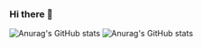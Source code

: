 ### Hi there 👋

![Anurag's GitHub stats](https://github-readme-stats.vercel.app/api?username=MauricioPDuarte&show_icons=true&theme=transparent)
![Anurag's GitHub stats](https://github-readme-stats.vercel.app/api?username=MauricioPDuarte&show_icons=true&theme=radical)

<!--
![Anurag's GitHub stats](https://github-readme-stats.vercel.app/api?username=anuraghazra&show_icons=true&theme=radical)
![Anurag's GitHub stats](https://github-readme-stats.vercel.app/api?username=anuraghazra&show_icons=true&theme=transparent)

Here are some ideas to get you started:

- 🔭 I’m currently working on ...
- 🌱 I’m currently learning ...
- 👯 I’m looking to collaborate on ...
- 🤔 I’m looking for help with ...
- 💬 Ask me about ...
- 📫 How to reach me: ...
- 😄 Pronouns: ...
- ⚡ Fun fact: ...
-->
